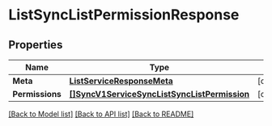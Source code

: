 # ListSyncListPermissionResponse

## Properties
Name | Type | Notes
------------ | ------------- | -------------
**Meta** | [**ListServiceResponseMeta**](ListServiceResponse_meta.md) | [optional] 
**Permissions** | [**[]SyncV1ServiceSyncListSyncListPermission**](sync.v1.service.sync_list.sync_list_permission.md) | [optional] 

[[Back to Model list]](../README.md#documentation-for-models) [[Back to API list]](../README.md#documentation-for-api-endpoints) [[Back to README]](../README.md)



